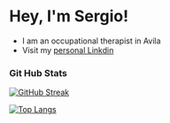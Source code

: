 
# Hey, I'm Sergio!

* I am an occupational therapist in Avila
* Visit my  [personal Linkdin](https://www.linkedin.com/feed/)

### Git Hub Stats
[![GitHub Streak](https://github-readme-streak-stats.herokuapp.com?user=SergioA4M&theme=soft-green)](https://git.io/streak-stats)


[![Top Langs](https://github-readme-stats.vercel.app/api/top-langs/?username=anuraghazra)](https://github.com/anuraghazra/github-readme-stats)
